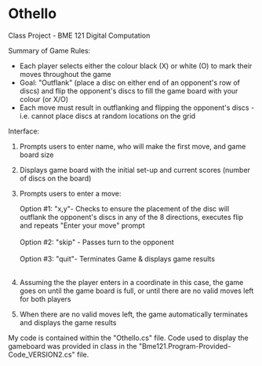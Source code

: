 # Othello
Class Project - BME 121 Digital Computation

Summary of Game Rules:
- Each player selects either the colour black (X) or white (O) to mark their moves throughout the game
- Goal: "Outflank" (place a disc on either end of an opponent's row of discs) and flip the opponent's discs to fill the game board with your colour (or X/O) 
- Each move must result in outflanking and flipping the opponent's discs - i.e. cannot place discs at random locations on the grid 

Interface:
1) Prompts users to enter name, who will make the first move, and game board size
3) Displays game board with the initial set-up and current scores (number of discs on the board)
4) Prompts users to enter a move:

      Option #1: "x,y"- Checks to ensure the placement of the disc will outflank the opponent's discs in any of the 8 directions, executes flip and repeats "Enter your move"    prompt<br/><br/>
      Option #2: "skip" - Passes turn to the opponent<br/><br/>
      Option #3: "quit"- Terminates Game & displays game results <br/><br/>
      
5) Assuming the the player enters in a coordinate in this case, the game goes on until the game board is full, or until there are no valid moves left for both players
6) When there are no valid moves left, the game automatically terminates and displays the game results

My code is contained within the "Othello.cs" file. Code used to display the gameboard was provided in class in the "Bme121.Program-Provided-Code_VERSION2.cs" file.
